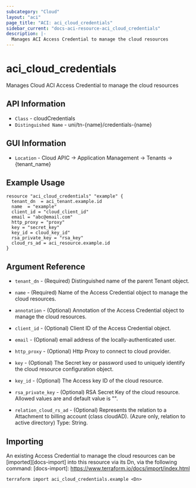 ```yaml
---
subcategory: "Cloud"
layout: "aci"
page_title: "ACI: aci_cloud_credentials"
sidebar_current: "docs-aci-resource-aci_cloud_credentials"
description: |-
  Manages ACI Access Credential to manage the cloud resources
---
```


# aci_cloud_credentials #

Manages Cloud ACI Access Credential to manage the cloud resources

## API Information ##

* `Class` - cloudCredentials
* `Distinguished Name` - uni/tn-{name}/credentials-{name}

## GUI Information ##

* `Location` - Cloud APIC -> Application Management -> Tenants  -> {tenant_name}


## Example Usage ##

```hcl
resource "aci_cloud_credentials" "example" {
  tenant_dn  = aci_tenant.example.id
  name  = "example"
  client_id = "cloud_client_id"
  email = "abc@email.com"
  http_proxy = "proxy"
  key = "secret_key"
  key_id = cloud_key_id"
  rsa_private_key = "rsa_key"
  cloud_rs_ad = aci_resource.example.id
}
```

## Argument Reference ##

* `tenant_dn` - (Required) Distinguished name of the parent Tenant object.
* `name` - (Required) Name of the Access Credential object to manage the cloud resources.
* `annotation` - (Optional) Annotation of the Access Credential object to manage the cloud resources.
* `client_id` - (Optional) Client ID of the Access Credential object.
* `email` - (Optional) email address of the locally-authenticated user.
* `http_proxy` - (Optional) Http Proxy to connect to cloud provider. 
* `key` - (Optional) The Secret key or password used to uniquely identify the cloud resource configuration object.
* `key_id` - (Optional) The Access key ID of the cloud resource.
* `rsa_private_key` - (Optional)  RSA Secret Key of the cloud resource. Allowed values are and default value is "".

* `relation_cloud_rs_ad` - (Optional) Represents the relation to a Attachment to billing account (class cloudAD). (Azure only, relation to active directory) Type: String.



## Importing ##

An existing Access Credential to manage the cloud resources can be [imported][docs-import] into this resource via its Dn, via the following command:
[docs-import]: https://www.terraform.io/docs/import/index.html


```
terraform import aci_cloud_credentials.example <Dn>
```